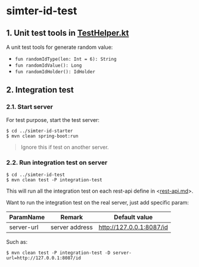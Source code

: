 # simter-id-test

## 1. Unit test tools in [TestHelper.kt]

A unit test tools for generate random value:

- `fun randomIdType(len: Int = 6): String`
- `fun randomIdValue(): Long`
- `fun randomIdHolder(): IdHolder`

## 2. Integration test

### 2.1. Start server

For test purpose, start the test server:

```shell
$ cd ../simter-id-starter
$ mvn clean spring-boot:run
```

> Ignore this if test on another server.

### 2.2. Run integration test on server

```shell
$ cd ../simter-id-test
$ mvn clean test -P integration-test
```

This will run all the integration test on each rest-api define in <[rest-api.md]>.

Want to run the integration test on the real server, just add specific param:

| ParamName  | Remark         | Default value
|------------|----------------|---------------
| server-url | server address | http://127.0.0.1:8087/id

Such as:

```shell
$ mvn clean test -P integration-test -D server-url=http://127.0.0.1:8087/id
```


[TestHelper.kt]: https://github.com/simter/simter-id/blob/master/simter-id-test/src/main/kotlin/tech/simter/id/test/TestHelper.kt
[rest-api.md]: https://github.com/simter/simter-id/blob/master/docs/rest-api.md
